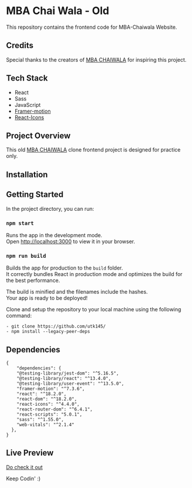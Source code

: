 
# MBA Chai Wala - Old

This repository contains the frontend code for MBA-Chaiwala Website.

## Credits
Special thanks to the creators of [MBA CHAIWALA](https://www.mbachaiwala.com/) for inspiring this project.

## Tech Stack

- React
- Sass
- JavaScript
- [Framer-motion](https://www.framer.com/motion/)
- [React-Icons](https://react-icons.github.io/react-icons/)

## Project Overview

This old  [MBA CHAIWALA](https://www.mbachaiwala.com/) clone frontend project is designed for practice only.

## Installation

## Getting Started

In the project directory, you can run:

### `npm start`

Runs the app in the development mode.\
Open [http://localhost:3000](http://localhost:3000) to view it in your browser.


### `npm run build`

Builds the app for production to the `build` folder.\
It correctly bundles React in production mode and optimizes the build for the best performance.

The build is minified and the filenames include the hashes.\
Your app is ready to be deployed!


Clone and setup the repository to your local machine using the following command:

    - git clone https://github.com/utk145/
    - npm install --legacy-peer-deps


## Dependencies

```
{
    "dependencies": {
    "@testing-library/jest-dom": "^5.16.5",
    "@testing-library/react": "^13.4.0",
    "@testing-library/user-event": "^13.5.0",
    "framer-motion": "^7.3.6",
    "react": "^18.2.0",
    "react-dom": "^18.2.0",
    "react-icons": "^4.4.0",
    "react-router-dom": "^6.4.1",
    "react-scripts": "5.0.1",
    "sass": "^1.55.0",
    "web-vitals": "^2.1.4"
  },
}

```


## Live Preview

[Do check it out](https://utproj-mbachaiwala.netlify.app/)



Keep Codin' :)